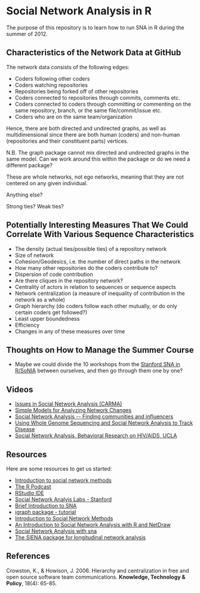 # Social Network Analysis in R #

The purpose of this repository is to learn how to run SNA in R during the summer of 2012.

## Characteristics of the Network Data at GitHub ##

The network data consists of the following edges:

* Coders following other coders
* Coders watching repositories
* Repositories being forked off of other repositories
* Coders connected to repositories through commits, comments etc.
* Coders connected to coders through committing or commenting on the same repository, branch, or the same file/commit/issue etc.
* Coders who are on the same team/organization

Hence, there are both directed and undirected graphs, as well as multidimensional since there are both human (coders) and non-human (repositories and their constituent parts) vertices.

N.B. The graph package cannot mix directed and undirected graphs in the same model. Can we work around this within the package or do we need a different package?

These are whole networks, not ego networks, meaning that they are not centered on any given individual.

Anything else?

Strong ties?
Weak ties?

## Potentially Interesting Measures That We Could Correlate With Various Sequence Characteristics ##

* The density (actual ties/possible ties) of a repository network
* Size of network
* Cohesion/Geodesics, i.e. the number of direct paths in the network
* How many other repositories do the coders contribute to?
* Dispersion of code contribution
* Are there cliques in the repository network?
* Centrality of actors in relation to sequences or sequence aspects
* Network centralization (a measure of inequality of contribution in the network as a whole)
* Graph hierarchy (do coders follow each other mutually, or do only certain coders get followed?)
* Least upper boundedness
* Efficiency
* Changes in any of these measures over time

## Thoughts on How to Manage the Summer Course ##

* Maybe we could divide the 10 workshops from the [Stanford SNA in R/SoNIA](http://sna.stanford.edu/rlabs.php) between ourselves, and then go through them one by one?

## Videos ##

* [Issues in Social Network Analysis (CARMA)](http://carma.wayne.edu/Stream.asp?peid=667770c8946c4e10934e102c37c3dd941d)
* [Simple Models for Analyzing Network Changes](http://carma.wayne.edu/Stream.asp?peid=b4d529f13cf24838b20148c22bf3e72c1d)
* [Social Network Analysis -- Finding communities and influencers](http://youtu.be/WERsvhCkHhU)
* [Using Whole Genome Sequencing and Social Network Analysis to Track Disease](http://youtu.be/JrwNjqVD5-8)
* [Social Network Analysis, Behavioral Research on HIV/AIDS, UCLA](http://youtu.be/CrYx25m8J9g)

## Resources ##

Here are some resources to get us started:

* [Introduction to social network methods](http://faculty.ucr.edu/~hanneman/nettext/)
* [The R Podcast](http://www.r-podcast.org/)
* [RStudio IDE](http://rstudio.org/)
* [Social Network Analyis Labs - Stanford](http://sna.stanford.edu/rlabs.php)
* [Brief Introduction to SNA](http://www.orgnet.com/sna.html)
* [igraph package - tutorial](http://igraph.sourceforge.net/igraphbook/)
* [Introduction to Social Network Methods](http://faculty.ucr.edu/~hanneman/networks/nettext.pdf)
* [An Introduction to Social Network Analysis with R and NetDraw](http://econometricsense.blogspot.com/2012/04/introduction-to-social-network-analysis.html)
* [Social Network Analysis with sna](http://www.jstatsoft.org/v24/i06/paper)
* [The SIENA package for longitudinal network analysis](http://www.stats.ox.ac.uk/~snijders/siena/)

## References ##

Crowston, K., & Howison, J. 2006. Hierarchy and centralization in free and open source software team communications. **Knowledge, Technology & Policy**, 18(4): 65-85.
	